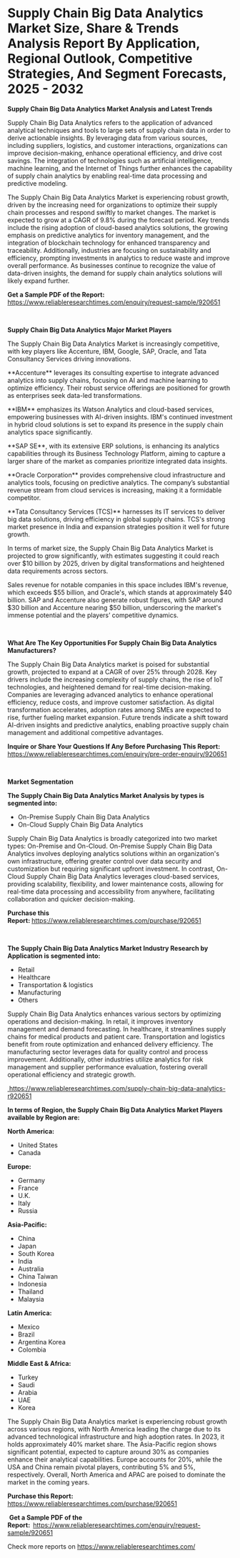 <p><h1>Supply Chain Big Data Analytics Market Size, Share & Trends Analysis Report By Application, Regional Outlook, Competitive Strategies, And Segment Forecasts, 2025 - 2032</h1></p><p><strong>Supply Chain Big Data Analytics Market Analysis and Latest Trends</strong></p>
<p><p>Supply Chain Big Data Analytics refers to the application of advanced analytical techniques and tools to large sets of supply chain data in order to derive actionable insights. By leveraging data from various sources, including suppliers, logistics, and customer interactions, organizations can improve decision-making, enhance operational efficiency, and drive cost savings. The integration of technologies such as artificial intelligence, machine learning, and the Internet of Things further enhances the capability of supply chain analytics by enabling real-time data processing and predictive modeling.</p><p>The Supply Chain Big Data Analytics Market is experiencing robust growth, driven by the increasing need for organizations to optimize their supply chain processes and respond swiftly to market changes. The market is expected to grow at a CAGR of 9.8% during the forecast period. Key trends include the rising adoption of cloud-based analytics solutions, the growing emphasis on predictive analytics for inventory management, and the integration of blockchain technology for enhanced transparency and traceability. Additionally, industries are focusing on sustainability and efficiency, prompting investments in analytics to reduce waste and improve overall performance. As businesses continue to recognize the value of data-driven insights, the demand for supply chain analytics solutions will likely expand further.</p></p>
<p><strong>Get a Sample PDF of the Report:&nbsp;</strong> <a href="https://www.reliableresearchtimes.com/enquiry/request-sample/920651?utm_campaign=3038&utm_medium=2&utm_source=Github&utm_content=ia&utm_term=07032025&utm_id=supply-chain-big-data-analytics">https://www.reliableresearchtimes.com/enquiry/request-sample/920651</a></p>
<p>&nbsp;</p>
<p><strong>Supply Chain Big Data Analytics Major Market Players</strong></p>
<p><p>The Supply Chain Big Data Analytics Market is increasingly competitive, with key players like Accenture, IBM, Google, SAP, Oracle, and Tata Consultancy Services driving innovations. </p><p>**Accenture** leverages its consulting expertise to integrate advanced analytics into supply chains, focusing on AI and machine learning to optimize efficiency. Their robust service offerings are positioned for growth as enterprises seek data-led transformations.</p><p>**IBM** emphasizes its Watson Analytics and cloud-based services, empowering businesses with AI-driven insights. IBM's continued investment in hybrid cloud solutions is set to expand its presence in the supply chain analytics space significantly.</p><p>**SAP SE**, with its extensive ERP solutions, is enhancing its analytics capabilities through its Business Technology Platform, aiming to capture a larger share of the market as companies prioritize integrated data insights.</p><p>**Oracle Corporation** provides comprehensive cloud infrastructure and analytics tools, focusing on predictive analytics. The company’s substantial revenue stream from cloud services is increasing, making it a formidable competitor.</p><p>**Tata Consultancy Services (TCS)** harnesses its IT services to deliver big data solutions, driving efficiency in global supply chains. TCS's strong market presence in India and expansion strategies position it well for future growth.</p><p>In terms of market size, the Supply Chain Big Data Analytics Market is projected to grow significantly, with estimates suggesting it could reach over $10 billion by 2025, driven by digital transformations and heightened data requirements across sectors.</p><p>Sales revenue for notable companies in this space includes IBM's revenue, which exceeds $55 billion, and Oracle's, which stands at approximately $40 billion. SAP and Accenture also generate robust figures, with SAP around $30 billion and Accenture nearing $50 billion, underscoring the market's immense potential and the players’ competitive dynamics.</p></p>
<p>&nbsp;</p>
<p><strong>What Are The Key Opportunities For Supply Chain Big Data Analytics Manufacturers?</strong></p>
<p><p>The Supply Chain Big Data Analytics market is poised for substantial growth, projected to expand at a CAGR of over 25% through 2028. Key drivers include the increasing complexity of supply chains, the rise of IoT technologies, and heightened demand for real-time decision-making. Companies are leveraging advanced analytics to enhance operational efficiency, reduce costs, and improve customer satisfaction. As digital transformation accelerates, adoption rates among SMEs are expected to rise, further fueling market expansion. Future trends indicate a shift toward AI-driven insights and predictive analytics, enabling proactive supply chain management and additional competitive advantages.</p></p>
<p><strong>Inquire or Share Your Questions If Any Before Purchasing This Report:</strong> <a href="https://www.reliableresearchtimes.com/enquiry/pre-order-enquiry/920651?utm_campaign=3038&utm_medium=2&utm_source=Github&utm_content=ia&utm_term=07032025&utm_id=supply-chain-big-data-analytics">https://www.reliableresearchtimes.com/enquiry/pre-order-enquiry/920651</a></p>
<p>&nbsp;</p>
<p><strong>Market Segmentation</strong></p>
<p><strong>The Supply Chain Big Data Analytics Market Analysis by types is segmented into:</strong></p>
<p><ul><li>On-Premise Supply Chain Big Data Analytics</li><li>On-Cloud Supply Chain Big Data Analytics</li></ul></p>
<p><p>Supply Chain Big Data Analytics is broadly categorized into two market types: On-Premise and On-Cloud. On-Premise Supply Chain Big Data Analytics involves deploying analytics solutions within an organization's own infrastructure, offering greater control over data security and customization but requiring significant upfront investment. In contrast, On-Cloud Supply Chain Big Data Analytics leverages cloud-based services, providing scalability, flexibility, and lower maintenance costs, allowing for real-time data processing and accessibility from anywhere, facilitating collaboration and quicker decision-making.</p></p>
<p><strong>Purchase this Report:&nbsp;</strong><a href="https://www.reliableresearchtimes.com/purchase/920651?utm_campaign=3038&utm_medium=2&utm_source=Github&utm_content=ia&utm_term=07032025&utm_id=supply-chain-big-data-analytics">https://www.reliableresearchtimes.com/purchase/920651</a></p>
<p>&nbsp;</p>
<p><strong>The Supply Chain Big Data Analytics Market Industry Research by Application is segmented into:</strong></p>
<p><ul><li>Retail</li><li>Healthcare</li><li>Transportation & logistics</li><li>Manufacturing</li><li>Others</li></ul></p>
<p><p>Supply Chain Big Data Analytics enhances various sectors by optimizing operations and decision-making. In retail, it improves inventory management and demand forecasting. In healthcare, it streamlines supply chains for medical products and patient care. Transportation and logistics benefit from route optimization and enhanced delivery efficiency. The manufacturing sector leverages data for quality control and process improvement. Additionally, other industries utilize analytics for risk management and supplier performance evaluation, fostering overall operational efficiency and strategic growth.</p></p>
<p><a href="https://www.reliableresearchtimes.com/supply-chain-big-data-analytics-r920651?utm_campaign=3038&utm_medium=2&utm_source=Github&utm_content=ia&utm_term=07032025&utm_id=supply-chain-big-data-analytics">&nbsp;https://www.reliableresearchtimes.com/supply-chain-big-data-analytics-r920651</a></p>
<p><strong>In terms of Region, the Supply Chain Big Data Analytics Market Players available by Region are:</strong></p>
<p>
    <p> <strong> North America: </strong>
        <ul>
            <li>United States</li>
            <li>Canada</li>
        </ul>
        </p> 
    <p> <strong> Europe: </strong>
        <ul>
            <li>Germany</li>
            <li>France</li>
            <li>U.K.</li>
            <li>Italy</li>
            <li>Russia</li>
        </ul>
        </p> 
    <p> <strong> Asia-Pacific: </strong>
        <ul>
            <li>China</li>
            <li>Japan</li>
            <li>South Korea</li>
            <li>India</li>
            <li>Australia</li>
            <li>China Taiwan</li>
            <li>Indonesia</li>
            <li>Thailand</li>
            <li>Malaysia</li>
        </ul>
        </p> 
    <p> <strong> Latin America: </strong>
        <ul>
            <li>Mexico</li>
            <li>Brazil</li>
            <li>Argentina Korea</li>
            <li>Colombia</li>
        </ul>
        </p> 
    <p> <strong> Middle East & Africa: </strong>
        <ul>
            <li>Turkey</li>
            <li>Saudi</li>
            <li>Arabia</li>
            <li>UAE</li>
            <li>Korea</li>
        </ul>
    </p>
    </p>
<p><p>The Supply Chain Big Data Analytics market is experiencing robust growth across various regions, with North America leading the charge due to its advanced technological infrastructure and high adoption rates. In 2023, it holds approximately 40% market share. The Asia-Pacific region shows significant potential, expected to capture around 30% as companies enhance their analytical capabilities. Europe accounts for 20%, while the USA and China remain pivotal players, contributing 5% and 5%, respectively. Overall, North America and APAC are poised to dominate the market in the coming years.</p></p>
<p><strong>Purchase this Report: </strong><a href="https://www.reliableresearchtimes.com/purchase/920651?utm_campaign=3038&utm_medium=2&utm_source=Github&utm_content=ia&utm_term=07032025&utm_id=supply-chain-big-data-analytics">https://www.reliableresearchtimes.com/purchase/920651</a></p>
<p>&nbsp;<strong>Get a Sample PDF of the Report:&nbsp;&nbsp;</strong><a href="https://www.reliableresearchtimes.com/enquiry/request-sample/920651?utm_campaign=3038&utm_medium=2&utm_source=Github&utm_content=ia&utm_term=07032025&utm_id=supply-chain-big-data-analytics">https://www.reliableresearchtimes.com/enquiry/request-sample/920651</a></p>
<p><strong></strong></p>
<p>Check more reports on <a href="https://www.reliableresearchtimes.com/?utm_campaign=3038&utm_medium=2&utm_source=Github&utm_content=ia&utm_term=07032025&utm_id=supply-chain-big-data-analytics">https://www.reliableresearchtimes.com/</a></p>